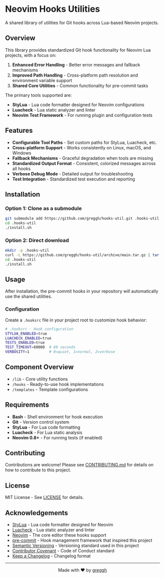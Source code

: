 # Neovim Hooks Utilities

A shared library of utilities for Git hooks across Lua-based Neovim projects.

## Overview

This library provides standardized Git hook functionality for Neovim Lua projects, with a focus on:

1. **Enhanced Error Handling** - Better error messages and fallback mechanisms
2. **Improved Path Handling** - Cross-platform path resolution and environment variable support
3. **Shared Core Utilities** - Common functionality for pre-commit tasks

The primary tools supported are:
- **StyLua** - Lua code formatter designed for Neovim configurations
- **Luacheck** - Lua static analyzer and linter
- **Neovim Test Framework** - For running plugin and configuration tests

## Features

- **Configurable Tool Paths** - Set custom paths for StyLua, Luacheck, etc.
- **Cross-platform Support** - Works consistently on Linux, macOS, and Windows
- **Fallback Mechanisms** - Graceful degradation when tools are missing
- **Standardized Output Format** - Consistent, colorized messages across all hooks
- **Verbose Debug Mode** - Detailed output for troubleshooting
- **Test Integration** - Standardized test execution and reporting

## Installation

### Option 1: Clone as a submodule

```bash
git submodule add https://github.com/greggh/hooks-util.git .hooks-util
cd .hooks-util
./install.sh
```

### Option 2: Direct download

```bash
mkdir -p .hooks-util
curl -L https://github.com/greggh/hooks-util/archive/main.tar.gz | tar -xz --strip-components=1 -C .hooks-util
cd .hooks-util
./install.sh
```

## Usage

After installation, the pre-commit hooks in your repository will automatically use the shared utilities.

### Configuration

Create a `.hooksrc` file in your project root to customize hook behavior:

```bash
# .hooksrc - Hook configuration
STYLUA_ENABLED=true
LUACHECK_ENABLED=true
TESTS_ENABLED=true
TEST_TIMEOUT=60000  # 60 seconds
VERBOSITY=1         # 0=quiet, 1=normal, 2=verbose
```

## Component Overview

- `/lib` - Core utility functions
- `/hooks` - Ready-to-use hook implementations
- `/templates` - Template configurations

## Requirements

- **Bash** - Shell environment for hook execution
- **Git** - Version control system
- **StyLua** - For Lua code formatting
- **Luacheck** - For Lua static analysis
- **Neovim 0.8+** - For running tests (if enabled)

## Contributing

Contributions are welcome! Please see [CONTRIBUTING.md](CONTRIBUTING.md) for details on how to contribute to this project.

## License

MIT License - See [LICENSE](LICENSE) for details.

## Acknowledgements

- [StyLua](https://github.com/JohnnyMorganz/StyLua) - Lua code formatter designed for Neovim
- [Luacheck](https://github.com/lunarmodules/luacheck) - Lua static analyzer and linter
- [Neovim](https://neovim.io/) - The core editor these hooks support
- [pre-commit](https://pre-commit.com/) - Hook management framework that inspired this project
- [Semantic Versioning](https://semver.org/) - Versioning standard used in this project
- [Contributor Covenant](https://www.contributor-covenant.org/) - Code of Conduct standard
- [Keep a Changelog](https://keepachangelog.com/) - Changelog format

---

<div align="center">
  <p>Made with ❤️ by <a href="https://github.com/greggh">greggh</a></p>
</div>